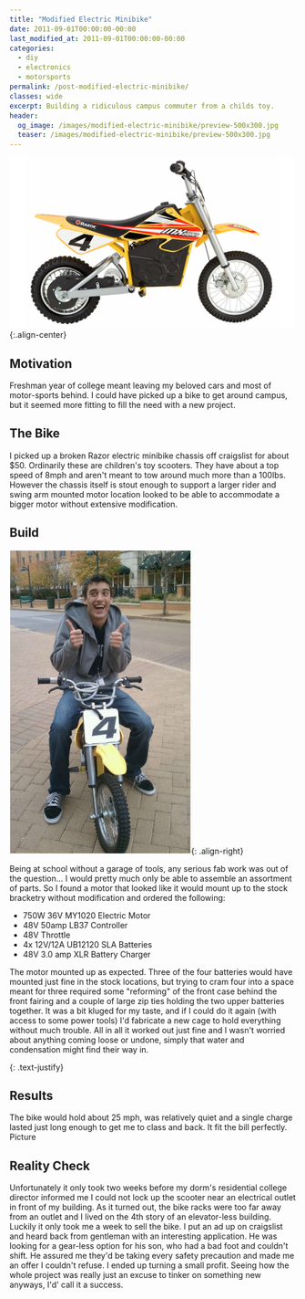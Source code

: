 ```yaml
---
title: "Modified Electric Minibike"
date: 2011-09-01T00:00:00-00:00
last_modified_at: 2011-09-01T00:00:00-00:00
categories:
  - diy
  - electronics
  - motorsports
permalink: /post-modified-electric-minibike/
classes: wide
excerpt: Building a ridiculous campus commuter from a childs toy.
header:
  og_image: /images/modified-electric-minibike/preview-500x300.jpg
  teaser: /images/modified-electric-minibike/preview-500x300.jpg
---
```


![preview](/images/modified-electric-minibike/preview-500x300.jpg){:.align-center}

## Motivation

​Freshman year of college meant leaving my beloved cars and most of motor-sports behind. I could have picked up a bike to get around campus, but it seemed more fitting to fill the need with a new project.

## The Bike

I picked up a broken Razor electric minibike chassis off craigslist for about $50. Ordinarily these are children's toy scooters. They have about a top speed of 8mph and aren't meant to tow around much more than a 100lbs. However the chassis itself is stout enough to support a larger rider and swing arm mounted motor location looked to be able to accommodate a bigger motor without extensive modification.

## Build

![0](/images/modified-electric-minibike/0.jpg){: .align-right}

Being at school without a garage of tools, any serious fab work was out of the question... I would pretty much only be able to assemble an assortment of parts. So I found a motor that looked like it would mount up to the stock bracketry without modification and ordered the following:

- 750W 36V MY1020 Electric Motor
- 48V 50amp LB37 Controller
- 48V Throttle
- 4x 12V/12A UB12120 SLA Batteries
- 48V 3.0 amp XLR Battery Charger

The motor mounted up as expected. Three of the four batteries would have mounted just fine in the stock locations, but trying to cram four into a space meant for three required some "reforming" of the front case behind the front fairing and a couple of large zip ties holding the two upper batteries together. It was a bit kluged for my taste, and if I could do it again (with access to some power tools) I'd fabricate a new cage to hold everything without much trouble. All in all it worked out just fine and I wasn't worried about anything coming loose or undone, simply that water and condensation might find their way in.

{: .text-justify}

## Results

​The bike would hold about 25 mph, was relatively quiet and a single charge lasted just long enough to get me to class and back. It fit the bill perfectly.
Picture

## Reality Check

​Unfortunately it only took two weeks before my dorm's residential college director informed me I could not lock up the scooter near an electrical outlet in front of my building. As it turned out, the bike racks were too far away from an outlet and I lived on the 4th story of an elevator-less building. Luckily it only took me a week to sell the bike. I put an ad up on craigslist and heard back from gentleman with an interesting application. He was looking for a gear-less option for his son, who had a bad foot and couldn't shift. He assured me they'd be taking every safety precaution and made me an offer I couldn't refuse. I ended up turning a small profit. Seeing how the whole project was really just an excuse to tinker on something new anyways, I'd' call it a success.